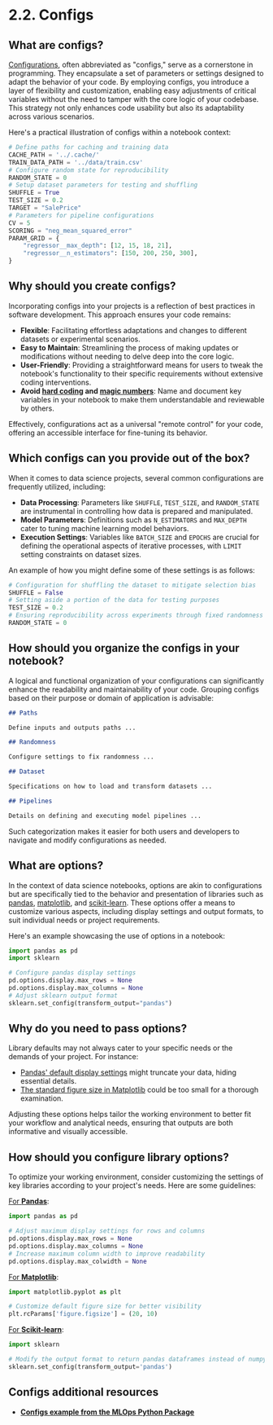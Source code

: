 # 2.2. Configs

## What are configs?

[Configurations](https://en.wikipedia.org/wiki/Computer_configuration), often abbreviated as "configs," serve as a cornerstone in programming. They encapsulate a set of parameters or settings designed to adapt the behavior of your code. By employing configs, you introduce a layer of flexibility and customization, enabling easy adjustments of critical variables without the need to tamper with the core logic of your codebase. This strategy not only enhances code usability but also its adaptability across various scenarios.

Here's a practical illustration of configs within a notebook context:

```python
# Define paths for caching and training data
CACHE_PATH = '../.cache/'
TRAIN_DATA_PATH = '../data/train.csv'
# Configure random state for reproducibility
RANDOM_STATE = 0
# Setup dataset parameters for testing and shuffling
SHUFFLE = True
TEST_SIZE = 0.2
TARGET = "SalePrice"
# Parameters for pipeline configurations
CV = 5
SCORING = "neg_mean_squared_error"
PARAM_GRID = {
    "regressor__max_depth": [12, 15, 18, 21],
    "regressor__n_estimators": [150, 200, 250, 300],
}
```

## Why should you create configs?

Incorporating configs into your projects is a reflection of best practices in software development. This approach ensures your code remains:

- **Flexible**: Facilitating effortless adaptations and changes to different datasets or experimental scenarios.
- **Easy to Maintain**: Streamlining the process of making updates or modifications without needing to delve deep into the core logic.
- **User-Friendly**: Providing a straightforward means for users to tweak the notebook's functionality to their specific requirements without extensive coding interventions.
- **Avoid [hard coding](https://en.wikipedia.org/wiki/Hard_coding) and [magic numbers](https://en.wikipedia.org/wiki/Magic_number_(programming))**: Name and document key variables in your notebook to make them understandable and reviewable by others.

Effectively, configurations act as a universal "remote control" for your code, offering an accessible interface for fine-tuning its behavior.

## Which configs can you provide out of the box?

When it comes to data science projects, several common configurations are frequently utilized, including:

- **Data Processing**: Parameters like `SHUFFLE`, `TEST_SIZE`, and `RANDOM_STATE` are instrumental in controlling how data is prepared and manipulated.
- **Model Parameters**: Definitions such as `N_ESTIMATORS` and `MAX_DEPTH` cater to tuning machine learning model behaviors.
- **Execution Settings**: Variables like `BATCH_SIZE` and `EPOCHS` are crucial for defining the operational aspects of iterative processes, with `LIMIT` setting constraints on dataset sizes.

An example of how you might define some of these settings is as follows:

```python
# Configuration for shuffling the dataset to mitigate selection bias
SHUFFLE = False
# Setting aside a portion of the data for testing purposes
TEST_SIZE = 0.2
# Ensuring reproducibility across experiments through fixed randomness
RANDOM_STATE = 0
```

## How should you organize the configs in your notebook?

A logical and functional organization of your configurations can significantly enhance the readability and maintainability of your code. Grouping configs based on their purpose or domain of application is advisable:

```markdown
## Paths

Define inputs and outputs paths ...

## Randomness

Configure settings to fix randomness ...

## Dataset

Specifications on how to load and transform datasets ...

## Pipelines

Details on defining and executing model pipelines ...
```

Such categorization makes it easier for both users and developers to navigate and modify configurations as needed.

## What are options?

In the context of data science notebooks, options are akin to configurations but are specifically tied to the behavior and presentation of libraries such as [pandas](https://pandas.pydata.org/), [matplotlib](https://matplotlib.org/), and [scikit-learn](https://scikit-learn.org/stable/). These options offer a means to customize various aspects, including display settings and output formats, to suit individual needs or project requirements.

Here's an example showcasing the use of options in a notebook:

```python
import pandas as pd
import sklearn

# Configure pandas display settings
pd.options.display.max_rows = None
pd.options.display.max_columns = None
# Adjust sklearn output format
sklearn.set_config(transform_output="pandas")
```
## Why do you need to pass options?

Library defaults may not always cater to your specific needs or the demands of your project. For instance:

- [Pandas' default display settings](https://pandas.pydata.org/pandas-docs/stable/user_guide/options.html) might truncate your data, hiding essential details.
- [The standard figure size in Matplotlib](https://matplotlib.org/stable/users/explain/customizing.html) could be too small for a thorough examination.

Adjusting these options helps tailor the working environment to better fit your workflow and analytical needs, ensuring that outputs are both informative and visually accessible.

## How should you configure library options?

To optimize your working environment, consider customizing the settings of key libraries according to your project's needs. Here are some guidelines:

[For **Pandas**](https://pandas.pydata.org/pandas-docs/stable/user_guide/options.html):

```python
import pandas as pd

# Adjust maximum display settings for rows and columns
pd.options.display.max_rows = None
pd.options.display.max_columns = None
# Increase maximum column width to improve readability
pd.options.display.max_colwidth = None
```

[For **Matplotlib**](https://matplotlib.org/stable/users/explain/customizing.html):

```python
import matplotlib.pyplot as plt

# Customize default figure size for better visibility
plt.rcParams['figure.figsize'] = (20, 10)
```

[For **Scikit-learn**](https://scikit-learn.org/stable/modules/generated/sklearn.set_config.html):

```python
import sklearn

# Modify the output format to return pandas dataframes instead of numpy arrays
sklearn.set_config(transform_output='pandas')
```

## Configs additional resources

- **[Configs example from the MLOps Python Package](https://github.com/fmind/mlops-python-package/blob/main/notebooks/prototype.ipynb)**